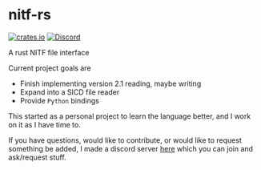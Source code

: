 # nitf-rs

[![crates.io](https://img.shields.io/crates/v/nitf-rs)](https://crates.io/crates/nitf-rs)
[![Discord](https://img.shields.io/discord/1109246714721865810?label=discord&logo=discord&logoColor=white&style=for-the-badge&color=blue)](https://discord.gg/Kg7NwN4XgS)

A rust NITF file interface

Current project goals are
- Finish implementing version 2.1 reading, maybe writing
- Expand into a SICD file reader 
- Provide `Python` bindings 

This started as a personal project to learn the language better, and I work on 
it as I have time to. 

If you have questions, would like to contribute, or would like to request 
something be added, I made a discord server [here](https://discord.gg/Kg7NwN4XgS)
which you can join and ask/request stuff.